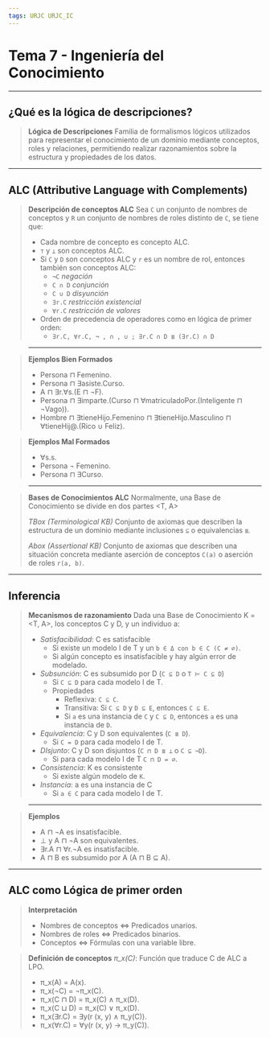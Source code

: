 ```yaml
---
tags: URJC URJC_IC
---
```


# Tema 7 - Ingeniería del Conocimiento

---

## ¿Qué es la lógica de descripciones?

> **Lógica de Descripciones**
> Familia de formalismos lógicos utilizados para representar el conocimiento de un dominio mediante conceptos, roles y relaciones, permitiendo realizar razonamientos sobre la estructura y propiedades de los datos.

---

## ALC (Attributive Language with Complements)

> **Descripción de conceptos ALC**
> Sea `C` un conjunto de nombres de conceptos y `R` un conjunto de nombres de roles distinto de `C`, se tiene que:
> - Cada nombre de concepto es concepto ALC.
> - `⊤` y `⊥` son conceptos ALC.
> - Si `C` y `D` son conceptos ALC y `r` es un nombre de rol, entonces también son conceptos ALC:
> 	- `¬C` _negación_
> 	- `C ∩ D` _conjunción_
> 	- `C ∪ D` _disyunción_
> 	- `∃r.C` _restricción existencial_
> 	- `∀r.C` _restricción de valores_
> - Orden de precedencia de operadores como en lógica de primer orden:
> 	- `∃r.C, ∀r.C, ¬ , ∩ , ∪ ; ∃r.C ∩ D ≣ (∃r.C) ∩ D`

> ---

> **Ejemplos Bien Formados**
> - Persona ⊓ Femenino.
> - Persona ⊓ ∃asiste.Curso.
> - A ⊓ ∃r.∀s.(E ⊓ ¬F).
> - Persona ⊓ ∃imparte.(Curso ⊓ ∀matriculadoPor.(Inteligente ⊓ ¬Vago)).
> - Hombre ⊓ ∃tieneHijo.Femenino ⊓ ∃tieneHijo.Masculino ⊓ ∀tieneHij@.(Rico ∪ Feliz).

> **Ejemplos Mal Formados**
> - ∀s.s.
> - Persona ¬ Femenino.
> - Persona ⊓ ∃Curso.

> ---

> **Bases de Conocimientos ALC**
> Normalmente, una Base de Conocimiento se divide en dos partes <T, A>
> 
> _TBox (Terminological KB)_
> Conjunto de axiomas que describen la estructura de un dominio mediante inclusiones `⊆` o equivalencias `≣`.
> 
> _Abox (Assertional KB)_
> Conjunto de axiomas que describen una situación concreta mediante aserción de conceptos `C(a)` o aserción de roles `r(a, b)`.

---

## Inferencia

> **Mecanismos de razonamiento**
> Dada una Base de Conocimiento K = <T, A>, los conceptos C y D, y un individuo a:
> - _Satisfacibilidad_: C es satisfacible
> 	- Si existe un modelo I de T y un `b ∈ Δ con b ∈ C (C ≠ ⌀)`.
> 	- Si algún concepto es insatisfacible y hay algún error de modelado.
> - _Subsunción_: C es subsumido por D (`C ⊆ D` o `T ⊨ C ⊆ D`)
> 	- Si `C ⊆ D` para cada modelo I de T.
> 	- Propiedades
> 		- Reflexiva: `C ⊆ C`.
> 		- Transitiva: Si `C ⊆ D` y `D ⊆ E`, entonces `C ⊆ E`.
> 		- Si `a` es una instancia de `C` y `C ⊆ D`, entonces `a` es una instancia de `D`.
> - _Equivalencia_: C y D son equivalentes (`C ≣ D`).
> 	- Si `C = D` para cada modelo I de T.
> - _DIsjunto_: C y D son disjuntos (`C ⊓ D ≣ ⊥` o `C ⊆ ¬D`).
> 	- Si para cada modelo I de T `C ⊓ D = ⌀`.
> - _Consistencia_: K es consistente
> 	- Si existe algún modelo de `K`.
> - _Instancia_: a es una instancia de C
> 	- Si `a ∈ C` para cada modelo I de T.

> ---

> **Ejemplos**
> - A ⊓ ¬A es insatisfacible.
> - ⊥ y A ⊓ ¬A son equivalentes.
> - ∃r.A ⊓ ∀r.¬A es insatisfacible.
> - A ⊓ B es subsumido por A (A ⊓ B ⊆ A).

---

## ALC como Lógica de primer orden

> **Interpretación**
> - Nombres de conceptos ⇔ Predicados unarios.
> - Nombres de roles ⇔ Predicados binarios.
> - Conceptos ⇔ Fórmulas con una variable libre.

> **Definición de conceptos**
> _π_x(C)_: Función que traduce C de ALC a LPO.
> - π_x(A) = A(x).
> - π_x(¬C) = ¬π_x(C).
> - π_x(C ⊓ D) = π_x(C) ∧ π_x(D).
> - π_x(C ⊔ D) = π_x(C) ∨ π_x(D).
> - π_x(∃r.C) = ∃y(r (x, y) ∧ π_y(C)).
> - π_x(∀r.C) = ∀y(r (x, y) → π_y(C)).